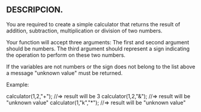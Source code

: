 ## DESCRIPCION.

You are required to create a simple calculator that returns the result of addition, subtraction, multiplication or division of two numbers.

Your function will accept three arguments:
The first and second argument should be numbers.
The third argument should represent a sign indicating the operation to perform on these two numbers.

If the variables are not numbers or the sign does not belong to the list above a message "unknown value" must be returned.

Example:

calculator(1,2,"+"); //=> result will be 3
calculator(1,2,"&"); //=> result will be "unknown value"
calculator(1,"k","*"); //=> result will be "unknown value"